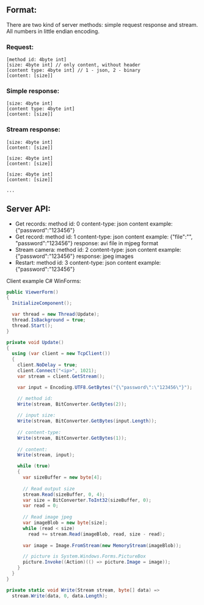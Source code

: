 ## Format:
There are two kind of server methods: simple request response and stream.
All numbers in little endian encoding.

### Request:
```
[method id: 4byte int]
[size: 4byte int] // only content, without header
[content type: 4byte int] // 1 - json, 2 - binary
[content: [size]]
```

### Simple response:
```
[size: 4byte int]
[content type: 4byte int]
[content: [size]]
```

### Stream response:
```
[size: 4byte int]
[content: [size]]

[size: 4byte int]
[content: [size]]

[size: 4byte int]
[content: [size]]

...
```

## Server API:
* Get records:
  method id: 0
  content-type: json
  content example: {"password":"123456"} 
* Get record:
  method id: 1
  content-type: json
  content example: {"file":"<file-name-from-get-records>", "password":"123456"}
  response: avi file in mjpeg format
* Stream camera:
  method id: 2
  content-type: json
  content example: {"password":"123456"}
  response: jpeg images
* Restart:
  method id: 3
  content-type: json
  content example: {"password":"123456"}

Client example C# WinForms:
``` C#
public ViewerForm()
{
  InitializeComponent();

  var thread = new Thread(Update);
  thread.IsBackground = true;
  thread.Start();
}

private void Update()
{
  using (var client = new TcpClient())
  {
    client.NoDelay = true;
    client.Connect("<ip>", 1021);
    var stream = client.GetStream();

    var input = Encoding.UTF8.GetBytes("{\"password\":\"123456\"}");

    // method id:
    Write(stream, BitConverter.GetBytes(2));
    
    // input size:
    Write(stream, BitConverter.GetBytes(input.Length));
    
    // content-type:
    Write(stream, BitConverter.GetBytes(1));
    
    // content:
    Write(stream, input);

    while (true)
    {
      var sizeBuffer = new byte[4];
    
      // Read output size
      stream.Read(sizeBuffer, 0, 4);
      var size = BitConverter.ToInt32(sizeBuffer, 0);
      var read = 0;
      
      // Read image jpeg
      var imageBlob = new byte[size];
      while (read < size)
        read += stream.Read(imageBlob, read, size - read);
    
      var image = Image.FromStream(new MemoryStream(imageBlob));

      // picture is System.Windows.Forms.PictureBox
      picture.Invoke((Action)(() => picture.Image = image));
    }
  }
}

private static void Write(Stream stream, byte[] data) =>
  stream.Write(data, 0, data.Length);
```